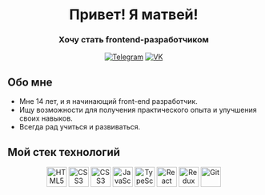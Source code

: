 <div align="center">
    <h1>Привет! Я матвей!</h1>
    <h3>Хочу стать frontend-разработчиком</h3>
</div>

<div align="center">
    <a href="https://t.me/milolo0909"><img src="https://img.shields.io/badge/Telegram-blue?style=for-the-badge&logo=telegram&logoColor=white" alt="Telegram" /></a>
    <a href="https://t.me/milolo0909"><img src="https://img.shields.io/badge/VK-blue?style=for-the-badge&logo=vk&logoColor=white" alt="VK" /></a>
</div>

## Обо мне

- Мне 14 лет, и я начинающий front-end разработчик. 
- Ищу возможности для получения практического опыта и улучшения своих навыков.
- Всегда рад учиться и развиваться.

## Мой стек технологий

<div align="center">
    <img src="https://cdn.jsdelivr.net/gh/devicons/devicon@latest/icons/html5/html5-original.svg" title="HTML5" width="40" height="40" />
    <img src="https://cdn.jsdelivr.net/gh/devicons/devicon@latest/icons/css3/css3-original.svg" title="CSS3" width="40" height="40" />
    <img src="https://cdn.jsdelivr.net/gh/devicons/devicon@latest/icons/sass/sass-original.svg" title="CSS3" width="40" height="40" />
    <img src="https://cdn.jsdelivr.net/gh/devicons/devicon@latest/icons/javascript/javascript-original.svg" title="JavaScript" width="40" height="40" />
    <img src="https://cdn.jsdelivr.net/gh/devicons/devicon@latest/icons/typescript/typescript-original.svg" title="TypeScript" width="40" height="40" />
    <img src="https://cdn.jsdelivr.net/gh/devicons/devicon@latest/icons/react/react-original.svg" title="React" width="40" height="40" />
    <img src="https://cdn.jsdelivr.net/gh/devicons/devicon@latest/icons/redux/redux-original.svg" title="Redux" width="40" height="40" />
    <img src="https://cdn.jsdelivr.net/gh/devicons/devicon@latest/icons/git/git-original.svg" title="Git" width="40" height="40" />        
</div>
